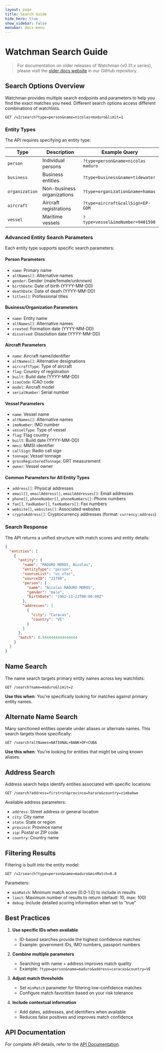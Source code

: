 ```yaml
---
layout: page
title: Search Guide
hide_hero: true
show_sidebar: false
menubar: docs-menu
---
```


# Watchman Search Guide

> For documentation on older releases of Watchman (v0.31.x series), please visit the [older docs website](https://github.com/moov-io/watchman/tree/v0.31.3/docs) in our GitHub repository.

## Search Options Overview

Watchman provides multiple search endpoints and parameters to help you find the exact matches you need. Different search options access different combinations of watchlists.

```
GET /v2/search?type=person&name=nicolas+maduro&limit=1
```

### Entity Types

The API requires specifying an entity type:

| Type | Description | Example Query |
|------|-------------|---------------|
| `person` | Individual persons | `?type=person&name=nicolas maduro` |
| `business` | Business entities | `?type=business&name=tidewater` |
| `organization` | Non-business organizations | `?type=organization&name=hamas` |
| `aircraft` | Aircraft registrations | `?type=aircraft&callSign=EP-GOM` |
| `vessel` | Maritime vessels | `?type=vessel&imoNumber=9401598` |

### Advanced Entity Search Parameters

Each entity type supports specific search parameters:

#### Person Parameters
- `name`: Primary name
- `altNames[]`: Alternative names
- `gender`: Gender (male/female/unknown)
- `birthDate`: Date of birth (YYYY-MM-DD)
- `deathDate`: Date of death (YYYY-MM-DD)
- `titles[]`: Professional titles

#### Business/Organization Parameters
- `name`: Entity name
- `altNames[]`: Alternative names
- `created`: Formation date (YYYY-MM-DD)
- `dissolved`: Dissolution date (YYYY-MM-DD)

#### Aircraft Parameters
- `name`: Aircraft name/identifier
- `altNames[]`: Alternative designations
- `aircraftType`: Type of aircraft
- `flag`: Country of registration
- `built`: Build date (YYYY-MM-DD)
- `icaoCode`: ICAO code
- `model`: Aircraft model
- `serialNumber`: Serial number

#### Vessel Parameters
- `name`: Vessel name
- `altNames[]`: Alternative names
- `imoNumber`: IMO number
- `vesselType`: Type of vessel
- `flag`: Flag country
- `built`: Build date (YYYY-MM-DD)
- `mmsi`: MMSI identifier
- `callSign`: Radio call sign
- `tonnage`: Vessel tonnage
- `grossRegisteredTonnage`: GRT measurement
- `owner`: Vessel owner

#### Common Parameters for All Entity Types
- `address[]`: Physical addresses
- `email[]`, `emailAddress[]`, `emailAddresses[]`: Email addresses
- `phone[]`, `phoneNumber[]`, `phoneNumbers[]`: Phone numbers
- `fax[]`, `faxNumber[]`, `faxNumbers[]`: Fax numbers
- `website[]`, `websites[]`: Associated websites
- `cryptoAddress[]`: Cryptocurrency addresses (format: `currency:address`)

### Search Response

The API returns a unified structure with match scores and entity details:

```json
{
  "entities": [
    {
      "entity": {
        "name": "MADURO MOROS, Nicolas",
        "entityType": "person",
        "sourceList": "us_ofac",
        "sourceID": "22790",
        "person": {
          "name": "Nicolas MADURO MOROS",
          "gender": "male",
          "birthDate": "1962-11-23T00:00:00Z"
        },
        "addresses": [
          {
            "city": "Caracas",
            "country": "VE"
          }
        ]
      },
      "match": 0.9444444444444444
    }
  ]
}
```

## Name Search

The name search targets primary entity names across key watchlists:

```
GET /search?name=maduro&limit=2
```

**Use this when**: You're specifically looking for matches against primary entity names.

## Alternate Name Search

Many sanctioned entities operate under aliases or alternate names. This search targets those specifically:

```
GET /search?altNames=NATIONAL+BANK+OF+CUBA
```

**Use this when**: You're looking for entities that might be using known aliases.

## Address Search

Address search helps identify entities associated with specific locations:

```
GET /search?address=first+st&province=harare&country=zimbabwe
```

Available address parameters:
- `address`: Street address or general location
- `city`: City name
- `state`: State or region
- `province`: Province name
- `zip`: Postal or ZIP code
- `country`: Country name

## Filtering Results

Filtering is built into the entity model:

```
GET /v2/search?type=person&name=maduro&minMatch=0.8
```

Parameters:
- `minMatch`: Minimum match score (0.0-1.0) to include in results
- `limit`: Maximum number of results to return (default: 10, max: 100)
- `debug`: Include detailed scoring information when set to "true"


## Best Practices

1. **Use specific IDs when available**
   - ID-based searches provide the highest confidence matches
   - Example: government IDs, IMO numbers, passport numbers

2. **Combine multiple parameters**
   - Searching with name + address improves match quality
   - Example: `?type=person&name=maduro&address=caracas&country=VE`

3. **Adjust match thresholds**
   - Set `minMatch` parameter for filtering low-confidence matches
   - Configure match favoritism based on your risk tolerance

5. **Include contextual information**
   - Add dates, addresses, and identifiers when available
   - Reduces false positives and improves match confidence

## API Documentation

For complete API details, refer to the [API Documentation](https://moov-io.github.io/watchman/api/).
